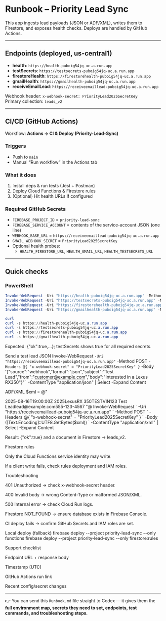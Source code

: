# Runbook – Priority Lead Sync

This app ingests lead payloads (JSON or ADF/XML), writes them to Firestore, and exposes health checks. Deploys are handled by GitHub Actions.

---

## Endpoints (deployed, us-central1)

- **health**: `https://health-puboig54jq-uc.a.run.app`
- **testSecrets**: `https://testsecrets-puboig54jq-uc.a.run.app`
- **firestoreHealth**: `https://firestorehealth-puboig54jq-uc.a.run.app`
- **gmailHealth**: `https://gmailhealth-puboig54jq-uc.a.run.app`
- **receiveEmailLead**: `https://receiveemaillead-puboig54jq-uc.a.run.app`

Webhook header: `x-webhook-secret: PriorityLead2025SecretKey`  
Primary collection: `leads_v2`

---

## CI/CD (GitHub Actions)

Workflow: **Actions → CI & Deploy (Priority-Lead-Sync)**

### Triggers
- Push to `main`
- Manual “Run workflow” in the Actions tab

### What it does
1) Install deps & run tests (Jest + Postman)  
2) Deploy Cloud Functions & Firestore rules  
3) (Optional) Hit health URLs if configured

### Required GitHub Secrets
- `FIREBASE_PROJECT_ID` = `priority-lead-sync`
- `FIREBASE_SERVICE_ACCOUNT` = contents of the service-account JSON (one line)
- `WEBHOOK_BASE_URL` = `https://receiveemaillead-puboig54jq-uc.a.run.app`
- `GMAIL_WEBHOOK_SECRET` = `PriorityLead2025SecretKey`
- Optional health probes:  
  - `HEALTH_FIRESTORE_URL`, `HEALTH_GMAIL_URL`, `HEALTH_TESTSECRETS_URL`

---

## Quick checks

### PowerShell
```powershell
Invoke-WebRequest -Uri "https://health-puboig54jq-uc.a.run.app" -Method GET | Select -Expand Content
Invoke-WebRequest -Uri "https://testsecrets-puboig54jq-uc.a.run.app" -Method GET | Select -Expand Content
Invoke-WebRequest -Uri "https://firestorehealth-puboig54jq-uc.a.run.app" -Method GET | Select -Expand Content
Invoke-WebRequest -Uri "https://gmailhealth-puboig54jq-uc.a.run.app" -Method GET | Select -Expand Content

curl
curl -s https://health-puboig54jq-uc.a.run.app
curl -s https://testsecrets-puboig54jq-uc.a.run.app
curl -s https://firestorehealth-puboig54jq-uc.a.run.app
curl -s https://gmailhealth-puboig54jq-uc.a.run.app
```


Expected: {"ok":true,...}; testSecrets shows true for all required secrets.

Send a test lead
JSON
Invoke-WebRequest `
  -Uri "https://receiveemaillead-puboig54jq-uc.a.run.app" `
  -Method POST `
  -Headers @{ "x-webhook-secret" = "PriorityLead2025SecretKey" } `
  -Body '{"source":"webhook","format":"json","subject":"Test Lead","from":"customer@example.com","body":"Interested in a Lexus RX350"}' `
  -ContentType "application/json" |
  Select -Expand Content

ADF/XML
$xml = @"
<?xml version="1.0"?>
<adf>
  <prospect>
    <requestdate>2025-08-16T19:00:00Z</requestdate>
    <vehicle><year>2025</year><make>Lexus</make><model>RX 350</model><vin>TESTVIN123</vin></vehicle>
    <customer><contact><name>Test Lead</name><email>lead@example.com</email><phone>555-123-4567</phone></contact></customer>
  </prospect>
</adf>
"@
Invoke-WebRequest `
  -Uri "https://receiveemaillead-puboig54jq-uc.a.run.app" `
  -Method POST `
  -Headers @{ "x-webhook-secret" = "PriorityLead2025SecretKey" } `
  -Body ([Text.Encoding]::UTF8.GetBytes($xml)) `
  -ContentType "application/xml" |
  Select -Expand Content


Result: {"ok":true} and a document in Firestore → leads_v2.

Firestore rules

Only the Cloud Functions service identity may write.

If a client write fails, check rules deployment and IAM roles.

Troubleshooting

401 Unauthorized → check x-webhook-secret header.

400 Invalid body → wrong Content-Type or malformed JSON/XML.

500 Internal error → check Cloud Run logs.

Firestore NOT_FOUND → ensure database exists in Firebase Console.

CI deploy fails → confirm GitHub Secrets and IAM roles are set.

Local deploy (fallback)
firebase deploy --project priority-lead-sync --only functions
firebase deploy --project priority-lead-sync --only firestore:rules

Support checklist

Endpoint URL + response body

Timestamp (UTC)

GitHub Actions run link

Recent config/secret changes


---

👉 You can send this `Runbook.md` file straight to Codex — it gives them the **full environment map, secrets they need to set, endpoints, test commands, and troubleshooting steps**.
